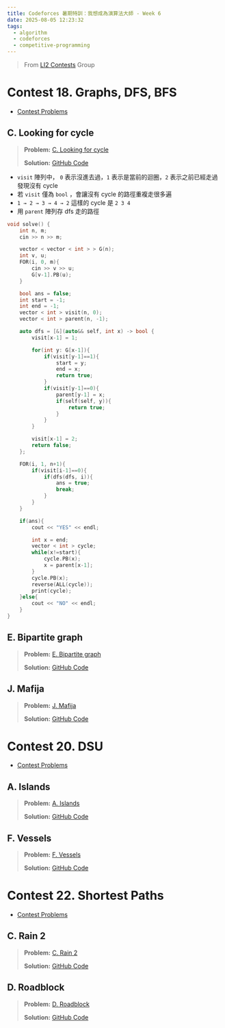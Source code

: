 ```yaml
---
title: Codeforces 暑期特訓：我想成為演算法大師 - Week 6
date: 2025-08-05 12:23:32
tags:
  - algorithm
  - codeforces
  - competitive-programming
---
```


> From [LI2 Contests](https://codeforces.com/group/jtU6D2hVEi) Group

# Contest 18. Graphs, DFS, BFS

- [Contest Problems](https://codeforces.com/group/jtU6D2hVEi/contest/533255)

## C. Looking for cycle

> **Problem:** [C. Looking for cycle](https://codeforces.com/group/jtU6D2hVEi/contest/533255/problem/C)
>
> **Solution:** [GitHub Code](https://github.com/wulukewu/cp-code/blob/main/codeforces/group/jtU6D2hVEi/533255/C_Looking_for_cycle.cpp)

- `visit` 陣列中， `0` 表示沒進去過，`1` 表示是當前的迴圈，`2` 表示之前已經走過發現沒有 cycle
- 若 `visit` 僅為 `bool` ，會讓沒有 cycle 的路徑重複走很多遍
- `1 → 2 → 3 → 4 → 2` 這樣的 cycle 是 `2 3 4`
- 用 `parent` 陣列存 dfs 走的路徑

```cpp
void solve() {
    int n, m;
    cin >> n >> m;

    vector < vector < int > > G(n);
    int v, u;
    FOR(i, 0, m){
        cin >> v >> u;
        G[v-1].PB(u);
    }

    bool ans = false;
    int start = -1;
    int end = -1;
    vector < int > visit(n, 0);
    vector < int > parent(n, -1);

    auto dfs = [&](auto&& self, int x) -> bool {
        visit[x-1] = 1;

        for(int y: G[x-1]){
            if(visit[y-1]==1){
                start = y;
                end = x;
                return true;
            }
            if(visit[y-1]==0){
                parent[y-1] = x;
                if(self(self, y)){
                    return true;
                }
            }
        }

        visit[x-1] = 2;
        return false;
    };

    FOR(i, 1, n+1){
        if(visit[i-1]==0){
            if(dfs(dfs, i)){
                ans = true;
                break;
            }
        }
    }

    if(ans){
        cout << "YES" << endl;

        int x = end;
        vector < int > cycle;
        while(x!=start){
            cycle.PB(x);
            x = parent[x-1];
        }
        cycle.PB(x);
        reverse(ALL(cycle));
        print(cycle);
    }else{
        cout << "NO" << endl;
    }
}
```

## E. Bipartite graph

> **Problem:** [E. Bipartite graph](https://codeforces.com/group/jtU6D2hVEi/contest/533255/problem/E)
>
> **Solution:** [GitHub Code]()

## J. Mafija

> **Problem:** [J. Mafija](https://codeforces.com/group/jtU6D2hVEi/contest/533255/problem/J)
>
> **Solution:** [GitHub Code]()

# Contest 20. DSU

- [Contest Problems](https://codeforces.com/group/jtU6D2hVEi/contest/533282)

## A. Islands

> **Problem:** [A. Islands](https://codeforces.com/group/jtU6D2hVEi/contest/533282/problem/A)
>
> **Solution:** [GitHub Code]()

## F. Vessels

> **Problem:** [F. Vessels](https://codeforces.com/group/jtU6D2hVEi/contest/533282/problem/F)
>
> **Solution:** [GitHub Code]()

# Contest 22. Shortest Paths

- [Contest Problems](https://codeforces.com/group/jtU6D2hVEi/contest/533284)

## C. Rain 2

> **Problem:** [C. Rain 2](https://codeforces.com/group/jtU6D2hVEi/contest/533284/problem/C)
>
> **Solution:** [GitHub Code]()

## D. Roadblock

> **Problem:** [D. Roadblock](https://codeforces.com/group/jtU6D2hVEi/contest/533284/problem/D)
>
> **Solution:** [GitHub Code]()
